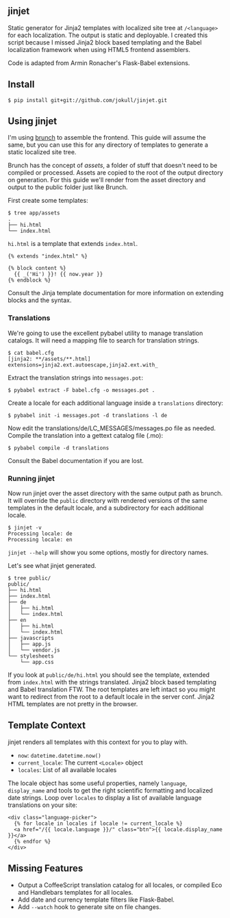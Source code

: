 jinjet
------

Static generator for Jinja2 templates with localized site tree at `/<language>`
for each localization. The output is static and deployable. I created this script because I missed Jinja2 block based templating and the
Babel localization framework when using HTML5 frontend assemblers. 

Code is adapted from Armin Ronacher's Flask-Babel extensions.

Install
-------

`$ pip install git+git://github.com/jokull/jinjet.git`

Using jinjet
------------

I'm using [brunch](http://brunch.io) to assemble the frontend. This guide will
assume the same, but you can use this for any directory of templates to generate
a static localized site tree.

Brunch has the concept of *assets*, a folder of stuff that doesn't need to be
compiled or processed. Assets are copied to the root of the output directory on
generation. For this guide we'll render from the asset directory and output to
the public folder just like Brunch. 

First create some templates:

    $ tree app/assets
    .
    ├── hi.html
    └── index.html

`hi.html` is a template that extends `index.html`.

    {% extends "index.html" %}

    {% block content %}
      {{ _('Hi') }}! {{ now.year }}
    {% endblock %}

Consult the Jinja template documentation for more information on extending
blocks and the syntax.

### Translations

We're going to use the excellent pybabel utility to manage translation catalogs.
It will need a mapping file to search for translation strings.

    $ cat babel.cfg
    [jinja2: **/assets/**.html]
    extensions=jinja2.ext.autoescape,jinja2.ext.with_

Extract the translation strings into `messages.pot`:

    $ pybabel extract -F babel.cfg -o messages.pot .

Create a locale for each additional language inside a `translations` directory:

    $ pybabel init -i messages.pot -d translations -l de

Now edit the translations/de/LC_MESSAGES/messages.po file as needed. Compile the
translation into a gettext catalog file (.mo):

    $ pybabel compile -d translations

Consult the Babel documentation if you are lost.

### Running jinjet

Now run jinjet over the asset directory with the same output path as brunch. It
will override the `public` directory with rendered versions of the same
templates in the default locale, and a subdirectory for each additional locale.

    $ jinjet -v
    Processing locale: de
    Processing locale: en

`jinjet --help` will show you some options, mostly for directory names.

Let's see what jinjet generated.

    $ tree public/
    public/
    ├── hi.html
    ├── index.html
    ├── de
    │   ├── hi.html
    │   └── index.html
    ├── en
    │   ├── hi.html
    │   └── index.html
    ├── javascripts
    │   ├── app.js
    │   └── vendor.js
    └── stylesheets
        └── app.css
    
    
If you look at `public/de/hi.html` you should see the template, extended from
`index.html` with the strings translated. Jinja2 block based templating and
Babel translation FTW. The root templates are left intact so you might want to
redirect from the root to a default locale in the server conf. Jinja2 HTML
templates are not pretty in the browser.

Template Context
----------------

jinjet renders all templates with this context for you to play with.

+ `now`: `datetime.datetime.now()` 
+ `current_locale`: The current `<Locale>` object
+ `locales`: List of all available locales

The locale object has some useful properties, namely `language`, `display_name`
and tools to get the right scientific formatting and localized date strings.
Loop over `locales` to display a list of available language translations on your
site:

    <div class="language-picker">
      {% for locale in locales if locale != current_locale %}
      <a href="/{{ locale.language }}/" class="btn">{{ locale.display_name }}</a>
      {% endfor %}
    </div>

Missing Features
----------------

+ Output a CoffeeScript translation catalog for all locales, or compiled Eco and
  Handlebars templates for all locales.
+ Add date and currency template filters like Flask-Babel.
+ Add `--watch` hook to generate site on file changes.

